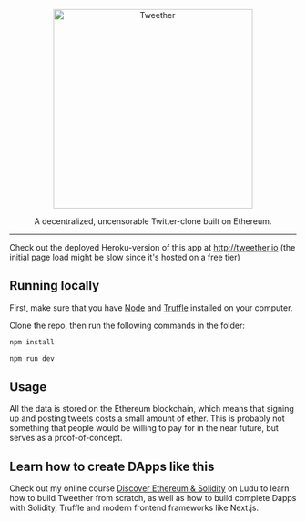 <p align="center">
  <a href="http://tweether.io">
    <img alt="Tweether" src="https://user-images.githubusercontent.com/2598660/39965658-a1ac4cfa-569d-11e8-8221-01cfecec45a7.png" width="350">
  </a>
</p>

<p align="center">
  A decentralized, uncensorable Twitter-clone built on Ethereum.
</p>

---

Check out the deployed Heroku-version of this app at http://tweether.io (the initial page load might be slow since it's hosted on a free tier)

## Running locally

First, make sure that you have [Node](https://nodejs.org/en/) and [Truffle](http://truffleframework.com) installed on your computer.

Clone the repo, then run the following commands in the folder:

```bash
npm install
```

```bash
npm run dev
```

## Usage

All the data is stored on the Ethereum blockchain, which means that signing up and posting tweets costs a small amount of ether. This is probably not something that people would be willing to pay for in the near future, but serves as a proof-of-concept.

## Learn how to create DApps like this

Check out my online course [Discover Ethereum & Solidity](https://www.ludu.co/course/ethereum) on Ludu to learn how to build Tweether from scratch, as well as how to build complete Dapps with Solidity, Truffle and modern frontend frameworks like Next.js.

